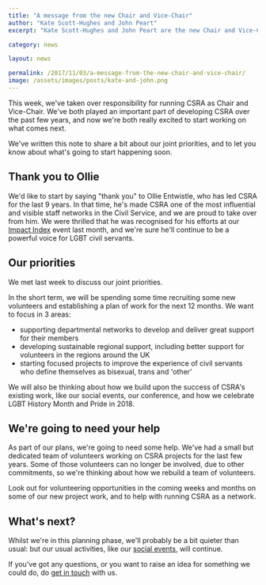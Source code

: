 ```yaml
---
title: "A message from the new Chair and Vice-Chair"
author: "Kate Scott-Hughes and John Peart"
excerpt: "Kate Scott-Hughes and John Peart are the new Chair and Vice-Chair of CSRA. This post introduces them, their priorities, and what's coming next."

category: news

layout: news

permalink: /2017/11/03/a-message-from-the-new-chair-and-vice-chair/
image: /assets/images/posts/kate-and-john.png
---
```

This week, we've taken over responsibility for running CSRA as Chair and Vice-Chair. We've both played an important part of developing CSRA over the past few years, and now we're both really excited to start working on what comes next.

We've written this note to share a bit about our joint priorities, and to let you know about what's going to start happening soon.

## Thank you to Ollie

We'd like to start by saying "thank you" to Ollie Entwistle, who has led CSRA for the last 9 years. In that time, he's made CSRA one of the most influential and visible staff networks in the Civil Service, and we are proud to take over from him. We were thrilled that he was recognised for his efforts at our [Impact Index](//www.civilservice.lgbt/impact-index) event last month, and we're sure he'll continue to be a powerful voice for LGBT civil servants.

## Our priorities

We met last week to discuss our joint priorities. 

In the short term, we will be spending some time recruiting some new volunteers and establishing a plan of work for the next 12 months. We want to focus in 3 areas:

- supporting departmental networks to develop and deliver great support for their members
- developing sustainable regional support, including better support for volunteers in the regions around the UK
- starting focused projects to improve the experience of civil servants who define themselves as bisexual, trans and 'other'

We will also be thinking about how we build upon the success of CSRA's existing work, like our social events, our conference, and how we celebrate LGBT History Month and Pride in 2018.

## We're going to need your help

As part of our plans, we're going to need some help. We've had a small but dedicated team of volunteers working on CSRA projects for the last few years. Some of those volunteers can no longer be involved, due to other commitments, so we're thinking about how we rebuild a team of volunteers.

Look out for volunteering opportunities in the coming weeks and months on some of our new project work, and to help with running CSRA as a network.

## What's next?

Whilst we're in this planning phase, we'll probably be a bit quieter than usual: but our usual activities, like our [social events](//www.civilservice.lgbt/events/), will continue.

If you've got any questions, or you want to raise an idea for something we could do, do [get in touch](mailto:info@ukcsra.com) with us.